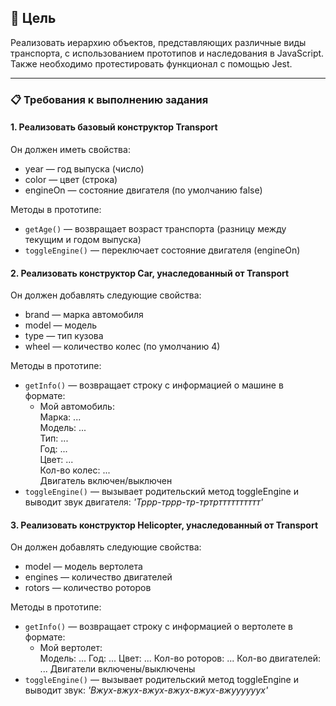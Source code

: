 ## 🎯 Цель
Реализовать иерархию объектов, представляющих различные виды транспорта, с использованием прототипов и наследования в JavaScript. Также необходимо протестировать функционал с помощью Jest.

---

### 📋 Требования к выполнению задания
#### 1. Реализовать базовый конструктор Transport
Он должен иметь свойства:
   - year — год выпуска (число)
   - color — цвет (строка)
   - engineOn — состояние двигателя (по умолчанию false)

Методы в прототипе:
   - `getAge()` — возвращает возраст транспорта (разницу между текущим и годом выпуска)
   - `toggleEngine()` — переключает состояние двигателя (engineOn)

#### 2. Реализовать конструктор Car, унаследованный от Transport
Он должен добавлять следующие свойства:
   - brand — марка автомобиля 
   - model — модель
   - type — тип кузова 
   - wheel — количество колес (по умолчанию 4)
   
Методы в прототипе:
- `getInfo()` — возвращает строку с информацией о машине в формате:  
  - Мой автомобиль:  
    Марка: ...  
    Модель: ...  
    Тип: ...  
    Год: ...  
    Цвет: ...  
    Кол-во колес: ...  
    Двигатель включен/выключен
- `toggleEngine()` — вызывает родительский метод toggleEngine и выводит звук двигателя: _'Тррр-тррр-тр-тртртттттттттт'_

#### 3. Реализовать конструктор Helicopter, унаследованный от Transport
Он должен добавлять следующие свойства:
   - model — модель вертолета
   - engines — количество двигателей
   - rotors — количество роторов
   
Методы в прототипе:
- `getInfo()` — возвращает строку с информацией о вертолете в формате:  
  - Мой вертолет:  
    Модель: ...
    Год: ...
    Цвет: ...
    Кол-во роторов: ...
    Кол-во двигателей: ...
    Двигатели включены/выключены
- `toggleEngine()` — вызывает родительский метод toggleEngine и выводит звук: _'Вжух-вжух-вжух-вжух-вжух-вжуууууух'_